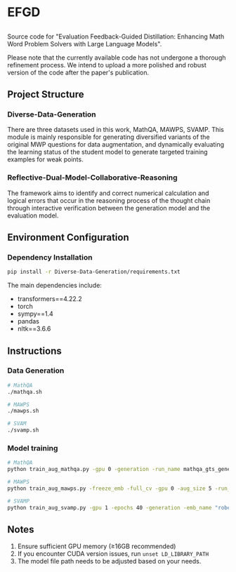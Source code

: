 # EFGD

## 
Source code for "Evaluation Feedback-Guided Distillation: Enhancing Math Word Problem Solvers with Large Language Models".

Please note that the currently available code has not undergone a thorough refinement process. We intend to upload a more polished and robust version of the code after the paper's publication.

## Project Structure

### Diverse-Data-Generation
There are three datasets used in this work, MathQA, MAWPS, SVAMP.
This module is mainly responsible for generating diversified variants of the original MWP questions for data augmentation, and dynamically evaluating the learning status of the student model to generate targeted training examples for weak points.


### Reflective-Dual-Model-Collaborative-Reasoning
The framework aims to identify and correct numerical calculation and logical errors that occur in the reasoning process of the thought chain through interactive verification between the generation model and the evaluation model.

## Environment Configuration

### Dependency Installation
```bash
pip install -r Diverse-Data-Generation/requirements.txt
```

The main dependencies include:
- transformers==4.22.2
- torch
- sympy==1.4
- pandas
- nltk==3.6.6

## Instructions

### Data Generation
```bash
# MathQA
./mathqa.sh

# MAWPS
./mawps.sh

# SVAM
./svamp.sh
```

### Model training
```bash
# MathQA
python train_aug_mathqa.py -gpu 0 -generation -run_name mathqa_gts_genei

# MAWPS
python train_aug_mawps.py -freeze_emb -full_cv -gpu 0 -aug_size 5 -run_name mawps_gts_aug_b

# SVAMP
python train_aug_svamp.py -gpu 1 -epochs 40 -generation -emb_name "roberta-large" -embedding_size 1024 -aug_size 5 -run_name svamp_large_aug_b
```


## Notes
1. Ensure sufficient GPU memory (≥16GB recommended)
2. If you encounter CUDA version issues, run `unset LD_LIBRARY_PATH`
3. The model file path needs to be adjusted based on your needs.



